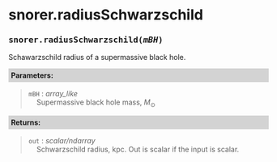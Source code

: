 <script>
window.MathJax = {
  tex: {
    tags: "ams"  // Auto-numbering, AMS based
  }
};
</script>

</script>

<style>
.mono {
    font-family: monospace;
}
</style>

# snorer.radiusSchwarzschild


###  <span class="mono">snorer.radiusSchwarzschild(*mBH*)</span>

Schawarzschild radius of a supermassive black hole.


**<div style="background-color: lightgrey; padding: 5px; width: 100%;">Parameters:</div>**

> `mBH` : *array_like* <br>&nbsp;&nbsp;&nbsp;&nbsp;Supermassive black hole mass, $M_\odot$



**<div style="background-color: lightgrey; padding: 5px; width: 100%;">Returns:</div>**

> `out` : *scalar/ndarray* <br>&nbsp;&nbsp;&nbsp;&nbsp;Schwarzschild radius, kpc. Out is scalar if the input is scalar.

